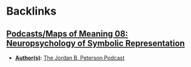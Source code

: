 
# Backlinks
## [Podcasts/Maps of Meaning 08: Neuropsychology of Symbolic Representation](<Podcasts/Maps of Meaning 08: Neuropsychology of Symbolic Representation.md>)
- **[Author(s)](<Author(s).md>):** [The Jordan B. Peterson Podcast](<The Jordan B. Peterson Podcast.md>)

